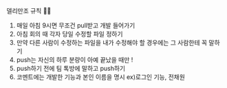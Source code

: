 델리만조 규칙 👊🏼

1. 매일 아침 9시면 무조건 pull받고 개발 들어가기
2. 아침 회의 때 각자 당일 수정할 파일 정하기
3. 만약 다른 사람이 수정하는 파일을 내가 수정해야 할 경우에는 그 사람한테 꼭 말하기
4. push는 자신의 하루 분량이 아예 끝났을 때만 !
5. push하기 전에 팀 톡방에 말하고 push하기
6. 코멘트에는 개발한 기능과 본인 이름을 명시 ex)로그인 기능, 전채원

